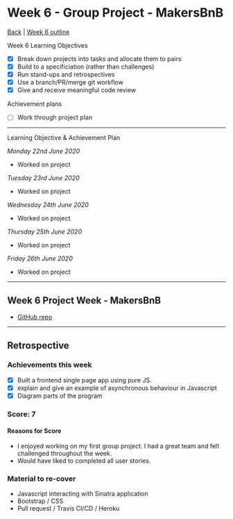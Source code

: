 # Week 6 - Group Project - MakersBnB


[Back](README.md) | [Week 6 outline](https://github.com/makersacademy/course/blob/master/week_outlines.md#week-6)

Week 6 Learning Objectives
- [x] Break down projects into tasks and allocate them to pairs
- [x] Build to a specificiation (rather than challenges)
- [x] Run stand-ups and retrospectives
- [x] Use a branch/PR/merge git workflow
- [x] Give and receive meaningful code review

Achievement plans
- [ ] Work through project plan
---

Learning Objective & Achievement Plan

*Monday 22nd June 2020*
 - Worked on project

 *Tuesday 23rd June 2020* 
 - Worked on project

 *Wednesday 24th June 2020*
 - Worked on project

 *Thursday 25th June 2020*
 - Worked on project

 *Friday 26th June 2020*
 - Worked on project
---

## Week 6 Project Week - MakersBnB
 - [GitHub repo](https://github.com/ooduola/MakersBnB) 
---

## Retrospective

### Achievements this week
- [x] Built a frontend single page app using pure JS. 
- [x] explain and give an example of asynchronous behaviour in Javascript
- [x] Diagram parts of the program

### Score: 7

#### Reasons for Score
- I enjoyed working on my first group project. I had a great team and felt challenged throughout the week. 
- Would have liked to completed all user stories.

### Material to re-cover
- Javascript interacting with Sinatra application
- Bootstrap / CSS 
- Pull request / Travis CI/CD / Heroku 
